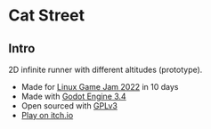 # Cat Street

## Intro
 2D infinite runner with different altitudes (prototype).

 * Made for [Linux Game Jam 2022](https://itch.io/jam/linux-game-jam-2022) in 10 days
 * Made with [Godot Engine 3.4](https://godotengine.org/)
 * Open sourced with [GPLv3](https://www.gnu.org/licenses/gpl-3.0.en.html)
* [Play on itch.io](https://bcli.itch.io/cat-street)